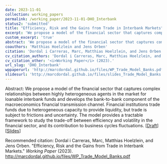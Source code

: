 ```yaml
---
date: 2023-11-01
collection: working_papers
permalink: /working_paper/2023-11-01-DHO_Interbank
status2: 'submitted'
title: "Efficiency, Risk and the Gains from Trade in Interbank Markets"
excerpt: 'We propose a model of the financial sector that captures complex relationships between highly heterogeneous agents in the market for loanable interbank funds and develops the bank-to-bank component of the macroeconomics financial transmission channel. Financial institutions trade funds due to heterogeneous capacity to provide liquidity, but trade is subject to frictions and uncertainty. The model provides a tractable framework to study the trade-off between efficiency and volatility in the financial sector, and its contribution to business cycles fluctuations.'
custom_excerpt: 'true'
abstract: 'We propose a model of the financial sector that captures complex relationships between highly heterogeneous agents in the market for loanable interbank funds and develops the bank-to-bank component of the macroeconomics financial transmission channel. Financial institutions trade funds due to heterogeneous capacity to provide liquidity, but trade is subject to frictions and uncertainty. The model provides a tractable framework to study the trade-off between efficiency and volatility in the financial sector, and its contribution to business cycles fluctuations.'
coauthors: 'Matthias Hoelzlein and Jens Orben'
citation: 'Dordal i Carreras, Marc, Matthias Hoelzlein, and Jens Orben. &quot;Efficiency, Risk and the Gains from Trade in Interbank Markets.&quot;  <i>Working Paper</i> (2023).'
cv_citation_authors: 'Dordal i Carreras, Marc, Matthias Hoelzlein, and Jens Orben.'
cv_citation_other: '<i>Working Paper</i> (2023).'
url_slug: 'DHO_Interbank'
wppaperurl: 'http://marcdordal.github.io/files/WP_Trade_Model_Banks.pdf'
slidesurl: 'http://marcdordal.github.io/files/slides_Trade_Model_Banks.pdf'
---
```

Abstract: We propose a model of the financial sector that captures complex relationships between highly heterogeneous agents in the market for loanable interbank funds and develops the bank-to-bank component of the macroeconomics financial transmission channel. Financial institutions trade funds due to heterogeneous capacity to provide liquidity, but trade is subject to frictions and uncertainty. The model provides a tractable framework to study the trade-off between efficiency and volatility in the financial sector, and its contribution to business cycles fluctuations.
[[Draft](http://marcdordal.github.io/files/WP_Trade_Model_Banks.pdf)] [[Slides](http://marcdordal.github.io/files/slides_Trade_Model_Banks.pdf)] 

Recommended citation: Dordal i Carreras, Marc, Matthias Hoelzlein, and Jens Orben. "Efficiency, Risk and the Gains from Trade in Interbank Markets."  <i>Working Paper</i> (2023). http://marcdordal.github.io/files/WP_Trade_Model_Banks.pdf